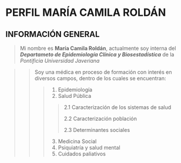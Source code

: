 # **PERFIL MARÍA CAMILA ROLDÁN**
## **INFORMACIÓN GENERAL**

> Mi nombre es **María Camila Roldán**, actualmente soy interna del __*Departameto de Epidemiología Clínica y Biosestadística*__ de la *Pontificia Universidad Javeriana*

> > Soy una médica en proceso de formación con interés en diversos campos, dentro de los cuales se encuentran: 
> > > 1. Epidemiología 
> > > 2. Salud Pública 
> > > > 2.1 Caracterización de los sistemas de salud 
> > > > 
> > > > 2.2 Caracterización población 
> > > > 
> > > > 2.3 Determinantes sociales 
> > > 
> > > 3. Medicina Social   
> > > 4. Psiquiatría y salud mental
> > > 5. Cuidados paliativos 
